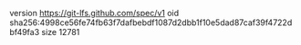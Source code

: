 version https://git-lfs.github.com/spec/v1
oid sha256:4998ce56fe74fb63f7dafbebdf1087d2dbb1f10e5dad87caf39f4722dbf49fa3
size 12781
